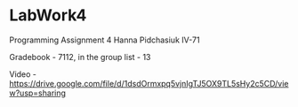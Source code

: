 # LabWork4
 Programming Assignment 4
 Hanna Pidchasiuk IV-71
 
 Gradebook - 7112, in the group list - 13
 
 Video - https://drive.google.com/file/d/1dsdOrmxpq5vjnIgTJ5OX9TL5sHy2c5CD/view?usp=sharing
